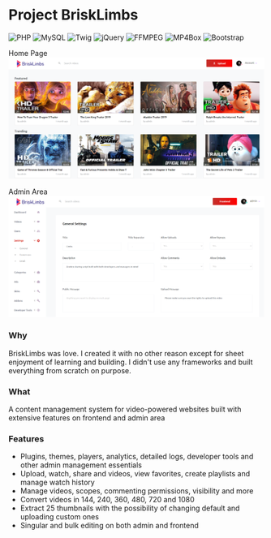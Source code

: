 # Project BriskLimbs
![PHP](https://img.shields.io/badge/PHP-777BB4?logo=php&logoColor=white) ![MySQL](https://img.shields.io/badge/MySQL-4479A1?logo=mysql&logoColor=white) ![Twig](https://img.shields.io/badge/Twig-009440?logo=twig&logoColor=white) ![jQuery](https://img.shields.io/badge/jQuery-0769AD?logo=jquery&logoColor=white) ![FFMPEG](https://img.shields.io/badge/FFMPEG-007ACC?logo=ffmpeg&logoColor=white) ![MP4Box](https://img.shields.io/badge/MP4Box-FF6C2C?logo=videolan&logoColor=white) ![Bootstrap](https://img.shields.io/badge/Bootstrap-563D7C?logo=bootstrap&logoColor=white)

Home Page
![BriskLimbs Homepage](brisk-home.png)

Admin Area
![BriskLimbs Admin](brisk-admin.png)


### Why
BriskLimbs was love. I created it with no other reason except for sheet enjoyment of learning and building. I didn't use any frameworks and built everything from scratch on purpose. 

### What
A content management system for video-powered websites built with extensive features on frontend and admin area


### Features
- Plugins, themes, players, analytics, detailed logs, developer tools and other admin management essentials
- Upload, watch, share and videos, view favorites, create playlists and manage watch history
- Manage videos, scopes, commenting permissions, visibility and more
- Convert videos in 144, 240, 360, 480, 720 and 1080
- Extract 25 thumbnails with the possibility of changing default and uploading custom ones
- Singular and bulk editing on both admin and frontend
